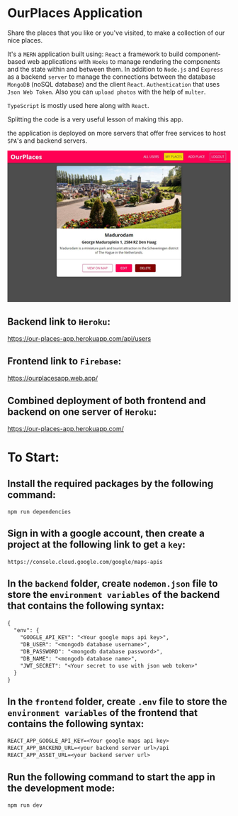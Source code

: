 # OurPlaces Application

Share the places that you like or you've visited, to make a collection of our nice places.

It's a `MERN` application built using: `React` a framework to build component-based web applications with `Hooks` to manage rendering the components and the state within and between them. In addition to `Node.js` and `Express` as a backend `server` to manage the connections between the database `MongoDB` (noSQL database) and the client `React`. `Authentication` that uses `Json Web Token`. Also you can `upload photos` with the help of `multer`.

`TypeScript` is mostly used here along with `React`.

Splitting the code is a very useful lesson of making this app.

the application is deployed on more servers that offer free services to host `SPA`'s and backend servers.

![OurPlaces](./assets/OurPlaces.jpg)

## Backend link to `Heroku`:

https://our-places-app.herokuapp.com/api/users

## Frontend link to `Firebase`:

https://ourplacesapp.web.app/

## Combined deployment of both frontend and backend on one server of `Heroku`:

https://our-places-app.herokuapp.com/

# To Start:

## Install the required packages by the following command:

```
npm run dependencies
```

## Sign in with a google account, then create a project at the following link to get a `key`:

```
https://console.cloud.google.com/google/maps-apis
```

## In the `backend` folder, create `nodemon.json` file to store the `environment variables` of the backend that contains the following syntax:

```
{
  "env": {
    "GOOGLE_API_KEY": "<Your google maps api key>",
    "DB_USER": "<mongodb database username>",
    "DB_PASSWORD": "<mongodb database password>",
    "DB_NAME": "<mongodb database name>",
    "JWT_SECRET": "<Your secret to use with json web token>"
  }
}
```

## In the `frontend` folder, create `.env` file to store the `environment variables` of the frontend that contains the following syntax:

```
REACT_APP_GOOGLE_API_KEY=<Your google maps api key>
REACT_APP_BACKEND_URL=<your backend server url>/api
REACT_APP_ASSET_URL=<your backend server url>
```

## Run the following command to start the app in the development mode:

```
npm run dev
```
